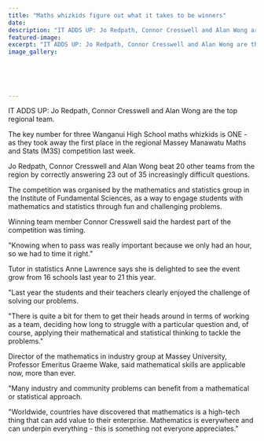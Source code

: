 ```yaml
---
title: "Maths whizkids figure out what it takes to be winners"
date: 
description: "IT ADDS UP: Jo Redpath, Connor Cresswell and Alan Wong are the top regional team, from Wanganui Chronicle article on 30/6/15..."
featured-image: 
excerpt: "IT ADDS UP: Jo Redpath, Connor Cresswell and Alan Wong are the top regional team, from Wanganui Chronicle article on 30/6/15..."
image_gallery:
	
	
	
	
	
---
```


<p><span>IT ADDS UP: Jo Redpath, Connor Cresswell and Alan Wong are the top regional team.</span></p>
<p>The key number for three Wanganui High School maths whizkids is ONE - as they took away the first place in the regional Massey Manawatu Maths and Stats (M3S) competition last week.</p>
<p>Jo Redpath, Connor Cresswell and Alan Wong beat 20 other teams from the region by correctly answering 23 out of 35 increasingly difficult questions.</p>
<p>The competition was organised by the mathematics and statistics group in the Institute of Fundamental Sciences, as a way to engage students with mathematics and statistics through fun and challenging problems.</p>
<p>Winning team member Connor Cresswell said the hardest part of the competition was timing.</p>
<p>"Knowing when to pass was really important because we only had an hour, so we had to time it right."</p>
<p>Tutor in statistics Anne Lawrence says she is delighted to see the event grow from 16 schools last year to 21 this year.</p>
<p>"Last year the students and their teachers clearly enjoyed the challenge of solving our problems.</p>
<p>"There is quite a bit for them to get their heads around in terms of working as a team, deciding how long to struggle with a particular question and, of course, applying their mathematical and statistical thinking to tackle the problems."</p>
<p>Director of the mathematics in industry group at Massey University, Professor Emeritus Graeme Wake, said mathematical skills are applicable now, more than ever.</p>
<p>"Many industry and community problems can benefit from a mathematical or statistical approach.</p>
<p>"Worldwide, countries have discovered that mathematics is a high-tech thing that can add value to their enterprise. Mathematics is everywhere and can underpin everything - this is something not everyone appreciates."</p>

